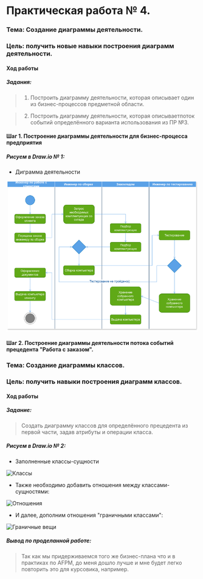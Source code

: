 # Практическая работа № 4. #

### Тема: Создание диаграммы деятельности. ###

### Цель: получить новые навыки построения диаграмм деятельности. ###

#### Ход работы ####

##### Задания: #####

> 1. Построить диаграмму деятельности, которая описывает один из бизнес-процессов предметной области.

> 2. Построить диаграмму деятельности, которая описываетпоток событий определённого варианта использования из ПР №3.

#### Шаг 1. Построение диаграммы деятельности для бизнес-процесса предприятия ####

##### Рисуем в Draw.io № 1: #####

* Диграмма деятельности

![Экторы](business.drawio.png)

#### Шаг 2. Построение диаграммы деятельности потока событий прецедента "Работа с заказом". ####

### Тема: Создание диаграммы классов. ###

### Цель: получить навыки построения диаграмм классов. ###

#### Ход работы ####

##### Задание: #####

> Создать диаграмму классов для определённого прецедента из первой части, задав атрибуты и операции класса.


##### Рисуем в Draw.io № 2: #####

* Заполненные классы-сущности

![Классы](classes.drawio.png)

* Также необходимо добавить отношения между классами-сущностями:

![Отношения](relations.drawio.png)

* И далее, дополним отношения "граничными классами":

![Граничные вещи](class-diag.drawio.png)

##### Вывод по проделанной работе: #####

> Так как мы придерживаемся того же бизнес-плана что и в практиках по AFPM, до меня дошло лучше и мне будет легко повторить это для курсовика, например.